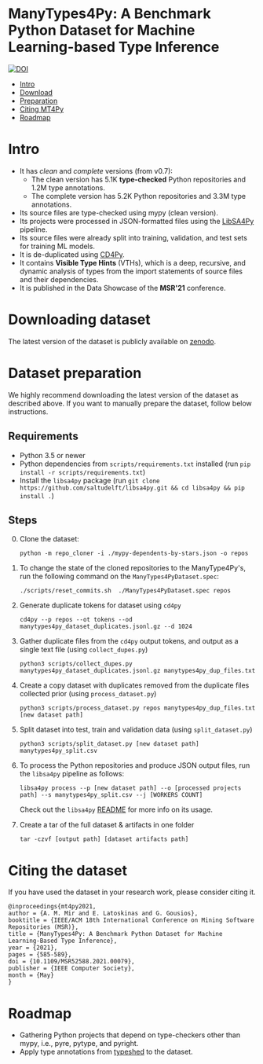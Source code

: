 # ManyTypes4Py: A Benchmark Python Dataset for Machine Learning-based Type Inference
[![DOI](https://zenodo.org/badge/DOI/10.5281/zenodo.4719447.svg)](https://doi.org/10.5281/zenodo.4719447)

- [Intro](#intro)
- [Download](#downloading-dataset)
- [Preparation](#dataset-preparation)
- [Citing MT4Py](#citing-the-dataset)
- [Roadmap](#roadmap)

# Intro
- It has *clean* and *complete* versions (from v0.7):
  - The clean version has 5.1K **type-checked** Python repositories and 1.2M type annotations.
  - The complete version has 5.2K Python repositories and 3.3M type annotations.
- Its source files are type-checked using mypy (clean version).
- Its projects were processed in JSON-formatted files using the [LibSA4Py](https://github.com/saltudelft/libsa4py) pipeline.
- Its source files were already split into training, validation, and test sets for training ML models.
- It is de-duplicated using [CD4Py](https://github.com/saltudelft/CD4Py).
- It contains **Visible Type Hints** (VTHs), which is a deep, recursive, and dynamic analysis of types from the import statements of source files and their dependencies.
- It is published in the Data Showcase of the **MSR'21** conference.

# Downloading dataset
The latest version of the dataset is publicly available on [zenodo](https://doi.org/10.5281/zenodo.4044635).

# Dataset preparation
We highly recommend downloading the latest version of the dataset as described above. If you want to manually prepare the dataset, follow below instructions.

## Requirements

* Python 3.5 or newer
* Python dependencies from `scripts/requirements.txt` installed (run `pip install -r scripts/requirements.txt`)
* Install the `libsa4py` package (run `git clone https://github.com/saltudelft/libsa4py.git && cd libsa4py && pip install .`)

## Steps

0. Clone the dataset:

    ```
    python -m repo_cloner -i ./mypy-dependents-by-stars.json -o repos
    ```
    
1. To change the state of the cloned repositories to the ManyType4Py's, run the following command on the `ManyTypes4PyDataset.spec`:
    
    ```
    ./scripts/reset_commits.sh  ./ManyTypes4PyDataset.spec repos
    ``` 

2. Generate duplicate tokens for dataset using `cd4py`

    ```
    cd4py --p repos --ot tokens --od manytypes4py_dataset_duplicates.jsonl.gz --d 1024
    ```

3. Gather duplicate files from the `cd4py` output tokens, and output as a single text file (using `collect_dupes.py`)

    ```
    python3 scripts/collect_dupes.py manytypes4py_dataset_duplicates.jsonl.gz manytypes4py_dup_files.txt
    ```

4. Create a copy dataset with duplicates removed from the duplicate files collected prior (using `process_dataset.py`)

    ```
    python3 scripts/process_dataset.py repos manytypes4py_dup_files.txt [new dataset path]
    ```

5. Split dataset into test, train and validation data (using `split_dataset.py`)

    ```
    python3 scripts/split_dataset.py [new dataset path] manytypes4py_split.csv
    ```

6. To process the Python repositories and produce JSON output files, run the `libsa4py` pipeline as follows:

    ```
    libsa4py process --p [new dataset path] --o [processed projects path] --s manytypes4py_split.csv --j [WORKERS COUNT]
    ```

    Check out the `libsa4py` [README](https://github.com/saltudelft/libsa4py#usage) for more info on its usage.
    
6. Create a tar of the full dataset & artifacts in one folder

    ```
    tar -czvf [output path] [dataset artifacts path]
    ```

# Citing the dataset
If you have used the dataset in your research work, please consider citing it.

```
@inproceedings{mt4py2021,
author = {A. M. Mir and E. Latoskinas and G. Gousios},
booktitle = {IEEE/ACM 18th International Conference on Mining Software Repositories (MSR)},
title = {ManyTypes4Py: A Benchmark Python Dataset for Machine Learning-Based Type Inference},
year = {2021},
pages = {585-589},
doi = {10.1109/MSR52588.2021.00079},
publisher = {IEEE Computer Society},
month = {May}
}
```

# Roadmap
- Gathering Python projects that depend on type-checkers other than mypy, i.e., pyre, pytype, and pyright.
- Apply type annotations from [typeshed](https://github.com/python/typeshed) to the dataset.